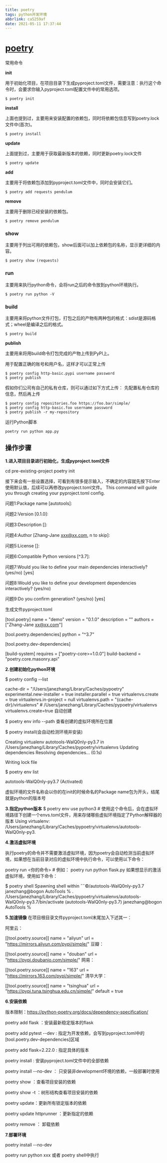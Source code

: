 ```yaml
---
title: poetry
tags: python开发环境
abbrlink: ca5259af
date: 2021-05-11 17:37:44
---
```


# [poetry](https://python-poetry.org/)

常用命令

**init**

用于初始化项目，在项目目录下生成pyproject.toml文件，需要注意：执行这个命令时，会要求你输入pyproject.toml配置文件中的常用选项。

```
$ poetry init
```

**install**

上面也提到过，主要用来安装配置的依赖包，同时将依赖包信息写到poetry.lock文件中(首次)。

```
$ poetry install
```

**update**

上面提到过，主要用于获取最新版本的依赖，同时更新poetry.lock文件

```
$ poetry update
```

**add**

主要用于将依赖包添加到pyproject.toml文件中，同时会安装它们。

```
$ poetry add requests pendulum
```

**remove**

主要用于删除已经安装的依赖包。

```
$ poetry remove pendulum
```

### show

主要用于列出可用的依赖包，show后面可以加上依赖包的名称，显示更详细的内容。

```
$ poetry show (requests)
```

### run

主要用来执行python命令，会将run之后的命令放到python环境执行。

```
$ poetry run python -V
```

### build

主要用来将python文件打包，打包之后的产物有两种包的格式：sdist是源码格式；wheel是编译之后的格式。

```
$ poetry build
```

**publish**

主要用来将用build命令打包完成的产物上传到PyPI上。

用于配置正确的账号和用户名，这样才可以正常上传

```
$ poetry config http-basic.pypi username password
$ poetry publish
```

假如你们公司有自己的私有仓库，则可以通过如下方式上传：
先配置私有仓库的信息，然后再上传

```
$ poetry config repositories.foo https://foo.bar/simple/
$ poetry config http-basic.foo username password
$ poetry publish -r my-repository
```

运行Python脚本

```
poetry run python app.py
```

## 操作步骤

**1.进入项目目录进行初始化，生成pyproject.toml文件**

cd pre-existing-project
poetry init

接下来会有一些设置选择，可看到有很多提示输入，不确定的内容就先按下Enter使用默认值，后续可以再修改pyproject.toml文件。
This command will guide you through creating your pyproject.toml config.

问题1:Package name [autotools]: 

问题2:Version [0.1.0]:

问题3:Description []: 

问题4:Author [Zhang-Jane <xxx@xx.com>, n to skip]:

问题5:License []: 

问题6:Compatible Python versions [^3.7]:

问题7:Would you like to define your main dependencies interactively? (yes/no) [yes] 

问题8:Would you like to define your development dependencies interactively? (yes/no)

问题9:Do you confirm generation? (yes/no) [yes]

生成文件pyproject.toml

[tool.poetry]
name = "demo"
version = "0.1.0"
description = ""
authors = ["Zhang-Jane <xx@xx.com>"]

[tool.poetry.dependencies]
python = "^3.7"

[tool.poetry.dev-dependencies]

[build-system]
requires = ["poetry-core>=1.0.0"]
build-backend = "poetry.core.masonry.api"



**2.创建初始化python环境**

$ poetry config --list

cache-dir = "/Users/janezhang/Library/Caches/pypoetry"
experimental.new-installer = true
installer.parallel = true
virtualenvs.create = true
virtualenvs.in-project = null
virtualenvs.path = "{cache-dir}/virtualenvs"  # /Users/janezhang/Library/Caches/pypoetry/virtualenvs
virtualenvs.create=true 自动创建

$ poetry env info --path 查看创建的虚拟环境所在位置

$ poetry install(会自动检测环境并安装)

Creating virtualenv autotools-WalQ0nly-py3.7 in /Users/janezhang/Library/Caches/pypoetry/virtualenvs
Updating dependencies
Resolving dependencies... (0.1s)

Writing lock file

$ poetry env list

autotools-WalQ0nly-py3.7 (Activated)

虚拟环境的文件名称会以你的在init的时候命名的Package name包为开头，结尾就是python的版本号

**3.指定python版本**
$ poetry env use python3 # 使用这个命令后，会在虚拟环境路径下创建一个envs.toml文件，用来存储哪些虚拟环境指定了Python解释器的版本
Using virtualenv: /Users/janezhang/Library/Caches/pypoetry/virtualenvs/autotools-WalQ0nly-py3.

**4.激活虚拟环境** 

执行poetry的命令并不需要激活虚拟环境，因为poetry会自动检测当前虚拟环境，如果想在当前目录对应的虚拟环境中执行命令，可以使用以下命令：

poetry run <你的命令> # 例如： poetry run python flask.py
如果想显示的激活虚拟环境，使用如下命令：

$ poetry shell
Spawning shell within ˝˝©/autotools-WalQ0nly-py3.7
janezhang@bogon AutoTools % . /Users/janezhang/Library/Caches/pypoetry/virtualenvs/autotools-WalQ0nly-py3.7/bin/activate
(autotools-WalQ0nly-py3.7) janezhang@bogon AutoTools % 

**5.加速镜像**
在项目根目录文件pyproject.toml末尾加入下述其一：

阿里云：

[[tool.poetry.source]]
name = "aliyun"
url = "https://mirrors.aliyun.com/pypi/simple/"
豆瓣：

[[tool.poetry.source]]
name = "douban"
url = "https://pypi.doubanio.com/simple/"
网易：

[[tool.poetry.source]]
name = "163"
url = "https://mirrors.163.com/pypi/simple/"
清华大学：

[[tool.poetry.source]]
name = "tsinghua"
url = "https://pypi.tuna.tsinghua.edu.cn/simple/"
default = true

**6.安装依赖**

版本限制：https://python-poetry.org/docs/dependency-specification/

poetry add flask ：安装最新稳定版本的flask

poetry add pytest --dev : 指定为开发依赖，会写到pyproject.toml中的[tool.poetry.dev-dependencies]区域

poetry add flask=2.22.0 : 指定具体的版本

poetry install : 安装pyproject.toml文件中的全部依赖

poetry install --no-dev ： 只安装非development环境的依赖，一般部署时使用

poetry show ：查看项目安装的依赖

poetry show -t ：树形结构查看项目安装的依赖

poetry update：更新所有锁定版本的依赖

poetry update httprunner ：更新指定的依赖

poetry remove ： 卸载依赖


**7.部署环境**

poetry install --no-dev

poetry run python xxx 或者 poetry shell中执行


